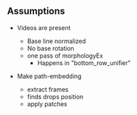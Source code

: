## Assumptions 
- Videos are present
    - Base line normalized
    - No base rotation
    - one pass of morphologyEx
        - Happens in "bottom_row_unifier"


- Make path-embedding
    - extract frames
    - finds drops position
    - apply patches